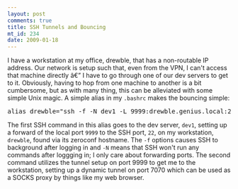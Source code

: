 ```yaml
--- 
layout: post
comments: true
title: SSH Tunnels and Bouncing
mt_id: 234
date: 2009-01-18
---
```

I have a workstation at my office, drewble, that has a non-routable IP address.  Our network is setup such that, even from the VPN, I can't access that machine directly â€” I have to go through one of our dev servers to get to it.  Obviously, having to hop from one machine to another is a bit cumbersome, but as with many thing, this can be alleviated with some simple Unix magic.  A simple alias in my `.bashrc` makes the bouncing simple:
<pre>
alias drewble="ssh -f -N dev1 -L 9999:drewble.genius.local:22; ssh -D7070 -p 9999 drew@localhost"
</pre>

The first SSH command in this alias goes to the dev server, `dev1`, setting up a forward of the local port `9999` to the SSH port, `22`, on my workstation, `drewble`, found via its zeroconf hostname.  The `-f` options causes SSH to background after logging in and `-N` means that SSH won't run any commands after loggging in; I only care about forwarding ports.  The second command utilizes the tunnel setup on port 9999 to get me to the workstation, setting up a dynamic tunnel on port 7070 which can be used as a SOCKS proxy by things like my web browser.
